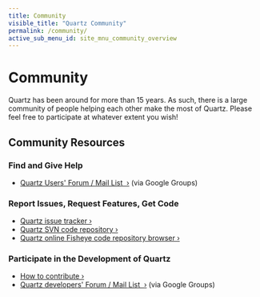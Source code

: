 ```yaml
---
title: Community
visible_title: "Quartz Community"
permalink: /community/
active_sub_menu_id: site_mnu_community_overview
---
```


# Community

Quartz has been around for more than 15 years. As such, there is a large community of people helping each other make the most of Quartz. Please feel free to participate at whatever extent you wish!


## Community Resources


### Find and Give Help

* [Quartz Users' Forum / Mail List &nbsp;&rsaquo;](https://groups.google.com/forum/#!forum/quartz-scheduler) (via Google Groups)


### Report Issues, Request Features, Get Code

* [Quartz issue tracker&nbsp;&rsaquo;](http://jira.terracotta.org/jira/browse/QTZ "Quartz Issue Tracker")
* [Quartz SVN code repository&nbsp;&rsaquo;](http://www.quartz-scheduler.org/community/source-code.html "Quartz SVN Code Repository")
* [Quartz online Fisheye code repository browser&nbsp;&rsaquo;](http://svn.terracotta.org/fisheye/browse/Quartz "Quartz Fisheye Code Repository Browser")

### Participate in the Development of Quartz

* [How to contribute&nbsp;&rsaquo;](/community/contribute.html "How to Contribute")
* [Quartz developers' Forum / Mail List &nbsp;&rsaquo;](https://groups.google.com/forum/#!forum/quartz-scheduler-dev) (via Google Groups)
